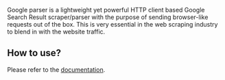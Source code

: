 Google parser is a lightweight yet powerful HTTP client based Google Search Result scraper/parser with the purpose of sending browser-like requests out of the box. This is very essential in the web scraping industry to blend in with the website traffic.

## How to use?

Please refer to the [documentation](https://github.com/nrjdalal/google-parser).
